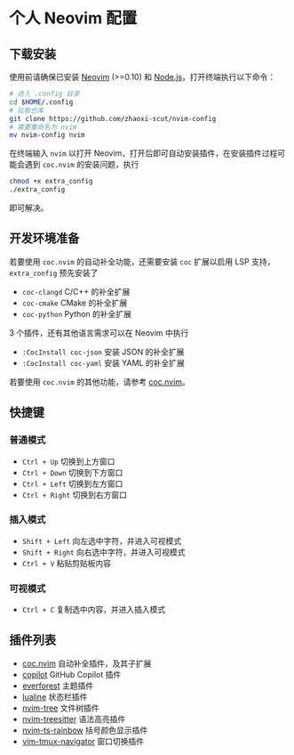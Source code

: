 # 个人 Neovim 配置

## 下载安装

使用前请确保已安装 [Neovim](https://github.com/neovim/neovim/releases/latest) (>=0.10) 和 [Node.js](https://nodejs.org/zh-cn/download)，打开终端执行以下命令：

```bash
# 进入 .config 目录
cd $HOME/.config
# 拉取仓库
git clone https://github.com/zhaoxi-scut/nvim-config
# 需要重命名为 nvim
mv nvim-config nvim
```

在终端输入 `nvim` 以打开 Neovim，打开后即可自动安装插件，在安装插件过程可能会遇到 `coc.nvim` 的安装问题，执行

```bash
chmod +x extra_config
./extra_config
```

即可解决。

## 开发环境准备

若要使用 `coc.nvim` 的自动补全功能，还需要安装 `coc` 扩展以启用 LSP 支持，`extra_config` 预先安装了

- `coc-clangd` C/C++ 的补全扩展
- `coc-cmake` CMake 的补全扩展
- `coc-python` Python 的补全扩展

3 个插件，还有其他语言需求可以在 Neovim 中执行

- `:CocInstall coc-json` 安装 JSON 的补全扩展
- `:CocInstall coc-yaml` 安装 YAML 的补全扩展

若要使用 `coc.nvim` 的其他功能，请参考 [coc.nvim](https://github.com/neoclide/coc.nvim/)。

## 快捷键

### 普通模式

- `Ctrl + Up` 切换到上方窗口
- `Ctrl + Down` 切换到下方窗口
- `Ctrl + Left` 切换到左方窗口
- `Ctrl + Right` 切换到右方窗口

### 插入模式

- `Shift + Left` 向左选中字符，并进入可视模式
- `Shift + Right` 向右选中字符，并进入可视模式
- `Ctrl + V` 粘贴剪贴板内容

### 可视模式

- `Ctrl + C` 复制选中内容，并进入插入模式

## 插件列表

- [coc.nvim](https://github.com/neoclide/coc.nvim) 自动补全插件，及其子扩展
- [copilot](https://github.com/github/copilot.vim) GitHub Copilot 插件
- [everforest](https://github.com/sainnhe/everforest) 主题插件
- [lualine](https://github.com/nvim-lualine/lualine.nvim) 状态栏插件
- [nvim-tree](https://github.com/nvim-tree/nvim-tree.lua) 文件树插件
- [nvim-treesitter](https://github.com/nvim-treesitter/nvim-treesitter) 语法高亮插件
- [nvim-ts-rainbow](https://github.com/p00f/nvim-ts-rainbow) 括号颜色显示插件
- [vim-tmux-navigator](https://github.com/christoomey/vim-tmux-navigator) 窗口切换插件
